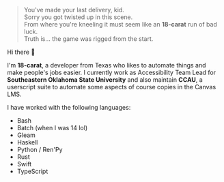 > You've made your last delivery, kid.<br>
> Sorry you got twisted up in this scene.<br>
> From where you're kneeling it must seem like an **18-carat** run of bad luck.<br>
> Truth is... the game was rigged from the start.

Hi there 👋

I'm **18-carat**, a developer from Texas<!-- (save me) --> who likes to automate things and make people's jobs easier.
I currently work as Accessibility Team Lead for **Southeastern Oklahoma State University** and also maintain **CCAU**,
a userscript suite to automate some aspects of course copies in the Canvas LMS.

I have worked with the following languages:

- Bash
- Batch (when I was 14 lol)
- Gleam
- Haskell
- Python / Ren'Py
- Rust
- Swift
- TypeScript

